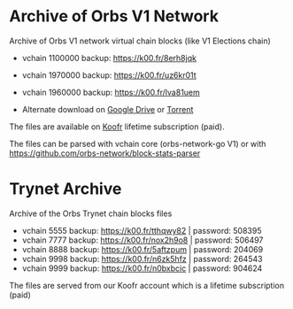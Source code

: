 # Archive of Orbs V1 Network

Archive of Orbs V1 network virtual chain blocks (like V1 Elections chain)

* vchain 1100000 backup: https://k00.fr/8erh8jqk

* vchain 1970000 backup: https://k00.fr/uz6kr01t

* vchain 1960000 backup: https://k00.fr/lva81uem

* Alternate download on [Google Drive](https://drive.google.com/drive/folders/1y3vt-jzEkbY8WSZCKO7OYqqJOS5quP68?usp=sharing) or [Torrent](orbs-v1-backup.torrent)

The files are available on [Koofr](https://deals.venturebeat.com/sales/koofr-cloud-storage-plans-lifetime-subscription-1tb) lifetime subscription (paid).

The files can be parsed with vchain core (orbs-network-go V1) or with https://github.com/orbs-network/block-stats-parser

# Trynet Archive

Archive of the Orbs Trynet chain blocks files

* vchain 5555 backup: https://k00.fr/tthqwy82 | password: 508395
* vchain 7777 backup: https://k00.fr/nox2h9o8 | password: 506497
* vchain 8888 backup: https://k00.fr/5aftzpum | password: 204069
* vchain 9998 backup: https://k00.fr/n6zk5hfz | password: 264543
* vchain 9999 backup: https://k00.fr/n0bxbcic | password: 904624

The files are served from our Koofr account which is a lifetime subscription (paid)
